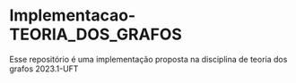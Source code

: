 # Implementacao-TEORIA_DOS_GRAFOS
Esse repositório é uma implementação proposta na disciplina de teoria dos grafos 2023.1-UFT
